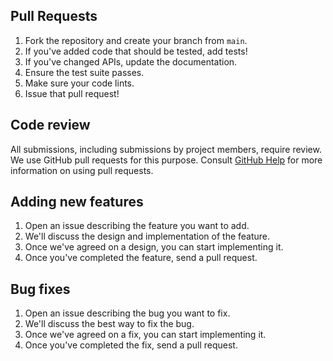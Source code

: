 ## Pull Requests

1. Fork the repository and create your branch from `main`.
2. If you've added code that should be tested, add tests!
3. If you've changed APIs, update the documentation.
4. Ensure the test suite passes.
5. Make sure your code lints.
6. Issue that pull request!

## Code review

All submissions, including submissions by project members, require review. We
use GitHub pull requests for this purpose. Consult
[GitHub Help](https://help.github.com/articles/about-pull-requests/) for more
information on using pull requests.

## Adding new features

1. Open an issue describing the feature you want to add.
2. We'll discuss the design and implementation of the feature.
3. Once we've agreed on a design, you can start implementing it.
4. Once you've completed the feature, send a pull request.

## Bug fixes

1. Open an issue describing the bug you want to fix.
2. We'll discuss the best way to fix the bug.
3. Once we've agreed on a fix, you can start implementing it.
4. Once you've completed the fix, send a pull request.
